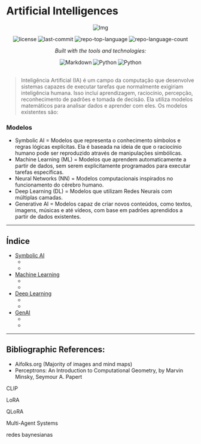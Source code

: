 # Artificial Intelligences

<div align="center">

![Img](https://github.com/user-attachments/assets/5b4e233c-9d83-4c10-93ac-94d066669d28)

<!-- BADGES -->
<img src="https://img.shields.io/github/license/HenrySchall/Artificial_Intelligence?style=flat&logo=opensourceinitiative&logoColor=white&color=0080ff" alt="license">
<img src="https://img.shields.io/github/last-commit/HenrySchall/Artificial_Intelligence?style=flat&logo=git&logoColor=white&color=0080ff" alt="last-commit">
<img src="https://img.shields.io/github/languages/top/HenrySchall/Artificial_Intelligence?style=flat&color=0080ff" alt="repo-top-language">
<img src="https://img.shields.io/github/languages/count/HenrySchall/Artificial_Intelligence?style=flat&color=0080ff" alt="repo-language-count">

<em>Built with the tools and technologies:</em>

<img src="https://img.shields.io/badge/Markdown-000000.svg?style=flat&logo=Markdown&logoColor=white" alt="Markdown">
<img src="https://img.shields.io/badge/Python-3776AB.svg?style=flat&logo=Python&logoColor=white" alt="Python">
<img src="https://img.shields.io/badge/Jupyter%20Notebook-F37626?style?style=flat&logo=jupyter&logoColor=white" alt="Python">

</div>
<br>

> Inteligência Artificial (IA) é um campo da computação que desenvolve sistemas capazes de executar tarefas que normalmente exigiriam inteligência humana. Isso inclui aprendizagem, raciocínio, percepção, reconhecimento de padrões e tomada de decisão. Ela utiliza modelos matemáticos para analisar dados e aprender com eles. Os modelos existentes são:

### Modelos

* Symbolic AI = Modelos que representa o conhecimento símbolos e regras lógicas explícitas. Ela é baseada na ideia de que o raciocínio humano pode ser reproduzido através de manipulações simbólicas.
* Machine Learning (ML) = Modelos que aprendem automaticamente a partir de dados, sem serem explicitamente programados para executar tarefas específicas.
* Neural Networks (NN) = Modelos computacionais inspirados no funcionamento do cérebro humano.
* Deep Learning (DL) = Modelos que utilizam Redes Neurais com múltiplas camadas.
* Generative AI = Modelos capaz de criar novos conteúdos, como textos, imagens, músicas e até vídeos, com base em padrões aprendidos a partir de dados existentes.

---
## Índice

- [Symbolic AI]([#overview](https://github.com/HenrySchall/Artificial_Intelligence/tree/main/Level%201%20-%20Symbolic%20AI))
    - []()
    - []()
- [Machine Learning]()
    - []()
    - []()
- [Deep Learning]()
    - []()
    - []()
- [GenAI](https://github.com/HenrySchall/Artificial_Intelligence/tree/main/Level%203%20-%20GenAI)
    - []()
    - []()

---

## Bibliographic References:

- Aifolks.org (Majority of images and mind maps)
- Perceptrons: An Introduction to Computational Geometry, by Marvin Minsky, Seymour A. Papert

CLIP

LoRA

QLoRA

Multi-Agent Systems

redes baynesianas
